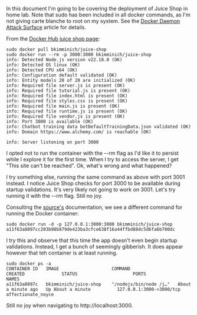 In this document I'm going to be covering the deployment of Juice Shop in home lab. Note that sudo has been included in all docker commands, as I'm not giving carte blanche to root on my system. See the <a href="https://docs.docker.com/engine/security/#docker-daemon-attack-surface">Docker Daemon Attack Surface</a> article for details.

From the <a href="https://hub.docker.com/r/bkimminich/juice-shop#setup">Docker Hub juice shop page</a>:

```
sudo docker pull bkimminich/juice-shop
sudo docker run --rm -p 3000:3000 bkimminich/juice-shop
info: Detected Node.js version v22.18.0 (OK)
info: Detected OS linux (OK)
info: Detected CPU x64 (OK)
info: Configuration default validated (OK)
info: Entity models 20 of 20 are initialized (OK)
info: Required file server.js is present (OK)
info: Required file tutorial.js is present (OK)
info: Required file index.html is present (OK)
info: Required file styles.css is present (OK)
info: Required file main.js is present (OK)
info: Required file runtime.js is present (OK)
info: Required file vendor.js is present (OK)
info: Port 3000 is available (OK)
info: Chatbot training data botDefaultTrainingData.json validated (OK)
info: Domain https://www.alchemy.com/ is reachable (OK)

info: Server listening on port 3000
```
I opted not to run the container with the --rm flag as I'd like it to persist while I explore it for the first time. When I try to access the server, I get "This site can't be reached". Ok, what's wrong and what happened?

I try something else, running the same command as above with port 3001 instead. I notice Juice Shop checks for port 3000 to be available during startup validations. It's very likely not going to work on 3001. Let's try running it with the --rm flag. Still no joy.


Consulting the <a href="https://pwning.owasp-juice.shop/companion-guide/latest/part1/running.html">source's</a> documentation, we see a different command for running the Docker container:

```
sudo docker run -d -p 127.0.0.1:3000:3000 bkimminich/juice-shop
a11f63a8097cc203b98b879de423ba3cfce638f16a44ffbd88dc5d6fa6b700dc
```

I try this and observe that this time the app doesn't even begin startup validations. Instead, I get a bunch of seemingly gibberish. It does appear however that teh container is at least running. 

```
sudo docker ps -a
CONTAINER ID   IMAGE                    COMMAND                  CREATED              STATUS                     PORTS                      NAMES
a11f63a8097c   bkimminich/juice-shop    "/nodejs/bin/node /j…"   About a minute ago   Up About a minute          127.0.0.1:3000->3000/tcp   affectionate_noyce
```
Still no joy when navigating to http://localhost:3000.





